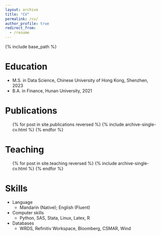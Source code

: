 ```yaml
---
layout: archive
title: "CV"
permalink: /cv/
author_profile: true
redirect_from:
  - /resume
---
```


{% include base_path %}

Education
======
* M.S. in Data Science, Chinese University of Hong Kong, Shenzhen, 2023
* B.A. in Finance, Hunan University, 2021
  
Publications
======
  <ul>{% for post in site.publications reversed %}
    {% include archive-single-cv.html %}
  {% endfor %}</ul>
  
Teaching
======
  <ul>{% for post in site.teaching reversed %}
    {% include archive-single-cv.html %}
  {% endfor %}</ul>
  
Skills
======
* Language
  * Mandarin (Native); English (Fluent) 
* Computer skills
  * Python, SAS, Stata, Linux, Latex, R
* Databases
  * WRDS, Refinitiv Workspace, Bloomberg, CSMAR, Wind
